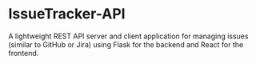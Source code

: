 # IssueTracker-API
A lightweight REST API server and client application for managing issues (similar to GitHub or Jira) using Flask for the backend and React for the frontend.
